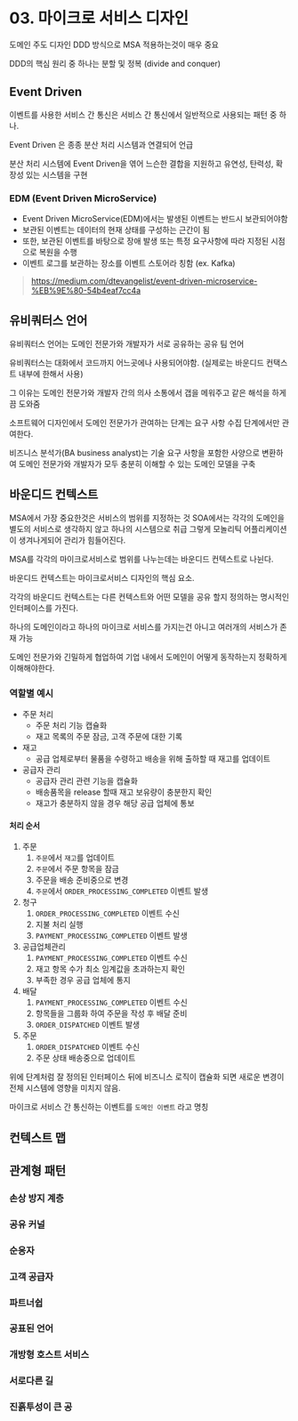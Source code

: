 # 03. 마이크로 서비스 디자인
도메인 주도 디자인 DDD 방식으로 MSA 적용하는것이 매우 중요

DDD의 핵심 원리 중 하나는 분할 및 정복 (divide and conquer)

## Event Driven 
이벤트를 사용한 서비스 간 통신은 서비스 간 통신에서 일반적으로 사용되는 패턴 중 하나.

Event Driven 은 종종 분산 처리 시스템과 연결되어 언급

분산 처리 시스템에 Event Driven을 엮어 느슨한 결합을 지원하고 유연성, 탄력성, 확장성 있는 시스템을 구현

### EDM (Event Driven MicroService)
- Event Driven MicroService(EDM)에서는 발생된 이벤트는 반드시 보관되어야함
- 보관된 이벤트는 데이터의 현재 상태를 구성하는 근간이 됨
- 또한, 보관된 이벤트를 바탕으로 장애 발생 또는 특정 요구사항에 따라 지정된 시점으로 복원을 수행
- 이벤트 로그를 보관하는 장소를 이벤트 스토어라 칭함 (ex. Kafka)

> https://medium.com/dtevangelist/event-driven-microservice-%EB%9E%80-54b4eaf7cc4a

## 유비쿼터스 언어
유비쿼터스 언어는 도메인 전문가와 개발자가 서로 공유하는 공유 팀 언어

유비쿼터스는 대화에서 코드까지 어느곳에나 사용되어야함. (실제로는 바운디드 컨택스트 내부에 한해서 사용)

그 이유는 도메인 전문가와 개발자 간의 의사 소통에서 갭을 메워주고 같은 해석을 하게끔 도와줌

소프트웨어 디자인에서 도메인 전문가가 관여하는 단계는 요구 사항 수집 단계에서만 관여한다.

비즈니스 분석가(BA business analyst)는 기술 요구 사항을 포함한 사양으로 변환하여 도메인 전문가와 개발자가 모두 충분히 이해할 수 있는 도메인 모델을 구축

## 바운디드 컨텍스트
MSA에서 가장 중요한것은 서비스의 범위를 지정하는 것
SOA에서는 각각의 도메인을 별도의 서비스로 생각하지 않고 하나의 시스템으로 취급
그렇게 모놀리틱 어플리케이션이 생겨나게되어 관리가 힘들어진다.

MSA를 각각의 마이크로서비스로 범위를 나누는데는 바운디드 컨텍스트로 나뉜다.

바운디드 컨텍스트는 마이크로서비스 디자인의 핵심 요소.

각각의 바운디드 컨텍스트는 다른 컨텍스트와 어떤 모델을 공유 할지 정의하는 명시적인 인터페이스를 가진다.

하나의 도메인이라고 하나의 마이크로 서비스를 가지는건 아니고 여러개의 서비스가 존재 가능

도메인 전문가와 긴밀하게 협업하여 기업 내에서 도메인이 어떻게 동작하는지 정확하게 이해해야한다.

### 역할별 예시
- 주문 처리 
    - 주문 처리 기능 캡슐화
    - 재고 목록의 주문 잠금, 고객 주문에 대한 기록
- 재고
    - 공급 업체로부터 물품을 수령하고 배송을 위해 출하할 때 재고를 업데이트
- 공급자 관리 
    - 공급자 관리 관련 기능을 캡슐화
    - 배송품목을 release 할때 재고 보유량이 충분한지 확인
    - 재고가 충분하지 않을 경우 해당 공급 업체에 통보
    
#### 처리 순서
1. 주문 
    1. `주문`에서 `재고`를 업데이트 
    2. `주문`에서 주문 항목을 잠금
    3. 주문을 배송 준비중으로 변경 
    4. `주문`에서 `ORDER_PROCESSING_COMPLETED` 이벤트 발생
2. 청구
    1. `ORDER_PROCESSING_COMPLETED` 이벤트 수신
    2. 지불 처리 실행
    3. `PAYMENT_PROCESSING_COMPLETED` 이벤트 발생
3. 공급업체관리 
    1. `PAYMENT_PROCESSING_COMPLETED` 이벤트 수신
    2. 재고 항목 수가 최소 임계값을 초과하는지 확인
    3. 부족한 경우 공급 업체에 통지
4. 배달 
    1. `PAYMENT_PROCESSING_COMPLETED` 이벤트 수신
    2. 항목들을 그룹화 하여 주문을 작성 후 배달 준비
    3. `ORDER_DISPATCHED` 이벤트 발생
5. 주문 
    1. `ORDER_DISPATCHED` 이벤트 수신
    2. 주문 상태 배송중으로 업데이트
    
위에 단계처럼 잘 정의된 인터페이스 뒤에 비즈니스 로직이 캡슐화 되면 새로운 변경이 전체 시스템에 영향을 미치지 않음.

마이크로 서비스 간 통신하는 이벤트를 `도메인 이벤트` 라고 명칭

## 컨텍스트 맵

## 관계형 패턴

### 손상 방지 계층
### 공유 커널
### 순응자
### 고객 공급자
### 파트너쉽
### 공표된 언어
### 개방형 호스트 서비스
### 서로다른 길
### 진흙투성이 큰 공
